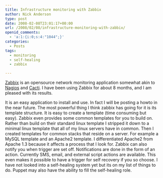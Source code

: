 ```yaml
---
title: Infrastructure monitoring with Zabbix
author: Nick Anderson
type: post
date: 2008-02-08T23:01:17+00:00
url: /2008/02/08/infrastructure-monitoring-with-zabbix/
openid_comments:
  - 'a:1:{i:0;s:4:"1044";}'
categories:
  - Posts
tags:
  - monitoring
  - self-healing
  - zabbix

---
```

[Zabbix][1] is an opensource network monitoring application somewhat akin to [Nagios][2] and [Cacti][3]. I have been using Zabbix for about 8 months, and I am pleased with its results.
  
<!--more-->


  
<!--adsense-->


  
It is an easy application to install and use. In fact I will be posting a howto in the near future. The most powerful thing I think zabbix has going for it is its template structure. It is easy to create a template (time consuming but easy). Zabbix even provides some common templates for you to build on. Rather than build on their standard linux template I stripped it down to a minimal linux template that all of my linux servers have in common. Then I created templates for common stacks that reside on a server. For example a MySQL template and an Apache2 template. I differentiated Apache2 from Apache 1.3 because it affects a process that I look for. Zabbix can also notify you when trigger are set off. Notifications are done in the form of an action. Currently SMS, email, and external script actions are available. This even makes it possible to have a trigger for self recovery if you so choose. I have not looked into a self-healing system yet but its on my list of things to do. Puppet may also have the ability to fill the self-healing role.

 [1]: www.zabbix.com
 [2]: http://www.nagios.org/
 [3]: http://www.cacti.net